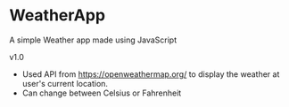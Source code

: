 # WeatherApp
A simple Weather app made using JavaScript 

v1.0
  - Used API from https://openweathermap.org/ to display the weather at user's current location. 
  - Can change between Celsius or Fahrenheit 
  

